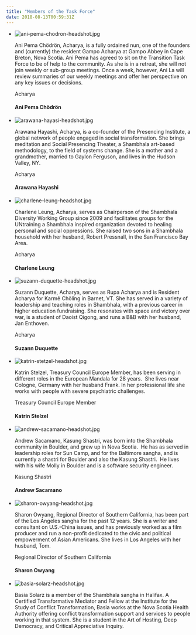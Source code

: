 ```yaml
---
title: "Members of the Task Force"
date: 2018-08-13T00:59:31Z
---
```


-   ![ani-pema-chodron-headshot.jpg](https://static.wixstatic.com/media/48290d_66533595c63d42fa84e8b90cae1fe1cc~mv2.jpg/v1/crop/x_0,y_0,w_113,h_113/fill/w_158,h_158,al_c,lg_1,q_80/48290d_66533595c63d42fa84e8b90cae1fe1cc~mv2.webp)

    Ani Pema Chödrön, Acharya, is a fully ordained nun, one of the founders and (currently) the resident Gampo Acharya at Gampo Abbey in Cape Breton, Nova Scotia. Ani Pema has agreed to sit on the Transition Task Force to be of help to the community. As she is in a retreat, she will not join weekly or sub-group meetings. Once a week, however, Ani La will review summaries of our weekly meetings and offer her perspective on any key issues or decisions.

    Acharya

    #### Ani Pema Chödrön

-   ![arawana-hayasi-headshot.jpg](https://static.wixstatic.com/media/48290d_3b9530307d4946dabca7287e7eed5880~mv2.jpg/v1/crop/x_0,y_0,w_113,h_113/fill/w_158,h_158,al_c,lg_1,q_80/48290d_3b9530307d4946dabca7287e7eed5880~mv2.webp)

    Arawana Hayashi, Acharya, is a co-founder of the Presencing Institute, a global network of people engaged in social transformation. She brings meditation and Social Presencing Theater, a Shambhala art-based methodology, to the field of systems change. She is a mother and a grandmother, married to Gaylon Ferguson, and lives in the Hudson Valley, NY.

    Acharya

    #### Arawana Hayashi

-   ![charlene-leung-headshot.jpg](https://static.wixstatic.com/media/48290d_78e14a2ab3374c4592c5109fb8b53f5c~mv2.jpg/v1/crop/x_0,y_0,w_113,h_113/fill/w_158,h_158,al_c,lg_1,q_80/48290d_78e14a2ab3374c4592c5109fb8b53f5c~mv2.webp)

    Charlene Leung, Acharya, serves as Chairperson of the Shambhala Diversity Working Group since 2009 and facilitates groups for the UNtraining a Shambhala inspired organization devoted to healing personal and social oppressions. She raised two sons in a Shambhala household with her husband, Robert Pressnall, in the San Francisco Bay Area.

    Acharya

    #### Charlene Leung

-   ![suzann-duquette-headshot.jpg](https://static.wixstatic.com/media/48290d_d0e8d270b3b741e59ac2f64c8dbcf4a1~mv2.jpg/v1/crop/x_0,y_0,w_113,h_113/fill/w_158,h_158,al_c,lg_1,q_80/48290d_d0e8d270b3b741e59ac2f64c8dbcf4a1~mv2.webp)

    Suzann Duquette, Acharya, serves as Rupa Acharya and is Resident Acharya for Karmê Chöling in Barnet, VT. She has served in a variety of leadership and teaching roles in Shambhala, with a previous career in higher education fundraising. She resonates with space and victory over war, is a student of Daoist Qigong, and runs a B&B with her husband, Jan Enthoven.

    Acharya

    #### Suzann Duquette

-   ![katrin-stetzel-headshot.jpg](https://static.wixstatic.com/media/48290d_df97d3a783864d3bbe2e9649061b6009~mv2.jpg/v1/crop/x_0,y_0,w_115,h_115/fill/w_161,h_161,al_c,lg_1,q_80/48290d_df97d3a783864d3bbe2e9649061b6009~mv2.webp)

    Katrin Stelzel, Treasury Council Europe Member, has been serving in different roles in the European Mandala for 28 years.  She lives near Cologne, Germany with her husband Frank. In her professional life she works with people with severe psychiatric challenges.

    Treasury Council Europe Member

    #### Katrin Stelzel

-   ![andrew-sacamano-headshot.jpg](https://static.wixstatic.com/media/48290d_c3d978a905eb4aabb51ec47fe9db33b7~mv2.jpg/v1/crop/x_0,y_16,w_113,h_113/fill/w_158,h_158,al_c,lg_1,q_80/48290d_c3d978a905eb4aabb51ec47fe9db33b7~mv2.webp)

    Andrew Sacamano, Kasung Shastri, was born into the Shambhala community in Boulder, and grew up in Nova Scotia.  He has as served in leadership roles for Sun Camp, and for the Baltimore sangha, and is currently a shastri for Boulder and also the Kasung Shastri.  He lives with his wife Molly in Boulder and is a software security engineer.

    Kasung Shastri

    #### Andrew Sacamano

-   ![sharon-owyang-headshot.jpg](https://static.wixstatic.com/media/48290d_69e8b99ed2464a45b964503d8d46a8e2~mv2.jpg/v1/fill/w_210,h_210,al_c,lg_1,q_80/48290d_69e8b99ed2464a45b964503d8d46a8e2~mv2.webp)

    Sharon Owyang, Regional Director of Southern California, has been part of the Los Angeles sangha for the past 12 years. She is a writer and consultant on U.S.-China issues, and has previously worked as a film producer and run a non-profit dedicated to the civic and political empowerment of Asian Americans. She lives in Los Angeles with her husband, Tom.

    Regional Director of Southern California

    #### Sharon Owyang

-   ![basia-solarz-headshot.jpg](https://static.wixstatic.com/media/48290d_ab6143ef6507484b95e880cc7b07a36e~mv2.jpg/v1/crop/x_0,y_7,w_136,h_136/fill/w_190,h_190,al_c,lg_1,q_80/48290d_ab6143ef6507484b95e880cc7b07a36e~mv2.webp)

    Basia Solarz is a member of the Shambhala sangha in Halifax. A Certified Transformative Mediator and Fellow at the Institute for the Study of Conflict Transformation, Basia works at the Nova Scotia Health Authority offering conflict transformation support and services to people working in that system. She is a student in the Art of Hosting, Deep Democracy, and Critical Appreciative Inquiry.
